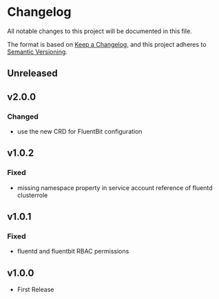 # Changelog

All notable changes to this project will be documented in this file.

The format is based on [Keep a Changelog](https://keepachangelog.com/en/1.0.0/),
and this project adheres to [Semantic Versioning](https://semver.org/spec/v2.0.0.html).

## Unreleased

## v2.0.0

### Changed

- use the new CRD for FluentBit configuration

## v1.0.2

### Fixed

- missing namespace property in service account reference of fluentd clusterrole

## v1.0.1

### Fixed

- fluentd and fluentbit RBAC permissions

## v1.0.0

- First Release
